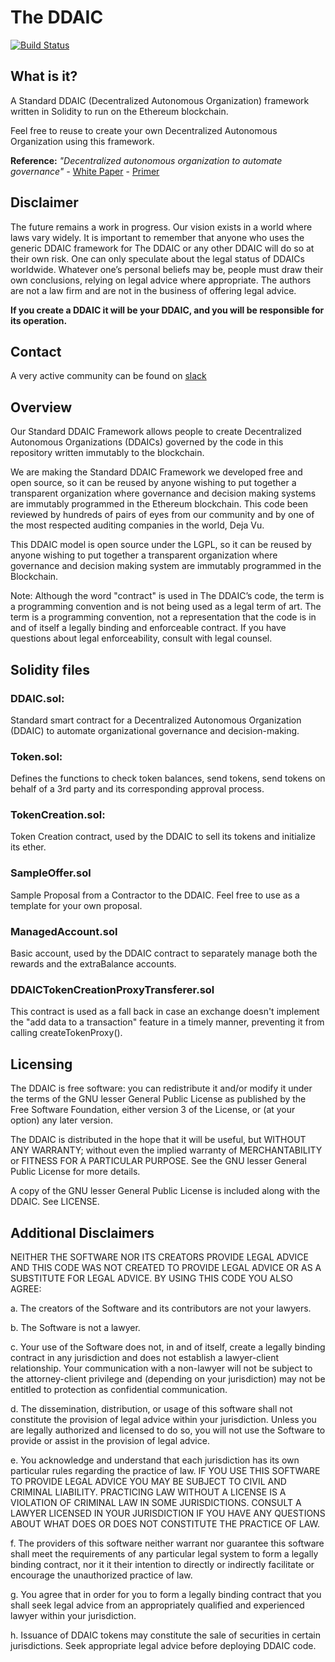 # The DDAIC

[![Build Status](https://travis-ci.org/slockit/DDAIC.png)](https://travis-ci.org/slockit/DDAIC)

## What is it?
A Standard DDAIC (Decentralized Autonomous Organization) framework written in Solidity to run on the Ethereum blockchain. 

Feel free to reuse to create your own Decentralized Autonomous Organization using this framework.

**Reference:** *"Decentralized autonomous organization to automate governance" -* [White Paper](https://download.slock.it/public/DDAIC/WhitePaper.pdf) - [Primer](https://blog.slock.it/a-primer-to-the-decentralized-autonomous-organization-dao-69fb125bd3cd)



## Disclaimer

The future remains a work in progress. Our vision exists in a world where laws vary widely. It is important to remember that anyone who uses the generic DDAIC framework for The DDAIC or any other DDAIC will do so at their own risk. One can only speculate about the legal status of DDAICs worldwide. Whatever one’s personal beliefs may be, people must draw their own conclusions, relying on legal advice where appropriate. The authors are not a law firm and are not in the business of offering legal advice.

**If you create a DDAIC it will be your DDAIC, and you will be responsible for its operation.**



## Contact
A very active community can be found on  [slack](http://slack.slock.it:3000)






## Overview

Our Standard DDAIC Framework allows people to create Decentralized Autonomous Organizations (DDAICs) governed by the code in this repository written immutably to the blockchain.

We are making the Standard DDAIC Framework we developed free and open source, so it can be reused by anyone wishing to put together a transparent organization where governance and decision making systems are immutably programmed in the Ethereum blockchain. This code been reviewed by hundreds of pairs of eyes from our community and by one of the most respected auditing companies in the world, Deja Vu.

This DDAIC model is open source under the LGPL, so it can be reused by anyone wishing to put together a transparent organization where governance and decision making system are immutably programmed in the Blockchain.

Note: Although the word "contract" is used in The DDAIC’s code, the term is a programming convention and is not being used as a legal term of art. The term is a programming convention, not a representation that the code is in and of itself a legally binding and enforceable contract. If you have questions about legal enforceability, consult with legal counsel.






## Solidity files

### DDAIC.sol:
Standard smart contract for a Decentralized Autonomous Organization (DDAIC) to automate organizational governance and decision-making.

### Token.sol: 
Defines the functions to check token balances, send tokens, send tokens on behalf of a 3rd party and its corresponding approval process.

### TokenCreation.sol: 
Token Creation contract, used by the DDAIC to sell its tokens and initialize its ether.

### SampleOffer.sol
Sample Proposal from a Contractor to the DDAIC. Feel free to use as a template for your own proposal.

### ManagedAccount.sol
Basic account, used by the DDAIC contract to separately manage both the rewards and the extraBalance accounts. 

### DDAICTokenCreationProxyTransferer.sol
This contract is used as a fall back in case an exchange doesn't implement the "add data to a transaction" feature in a timely manner, preventing it from calling createTokenProxy().







## Licensing
The DDAIC is free software: you can redistribute it and/or modify it under the terms of the GNU lesser General Public License as published by the Free Software Foundation, either version 3 of the License, or (at your option) any later version.

The DDAIC is distributed in the hope that it will be useful,
but WITHOUT ANY WARRANTY; without even the implied warranty of MERCHANTABILITY or FITNESS FOR A PARTICULAR PURPOSE.  See the GNU lesser General Public License for more details.

A copy of the GNU lesser General Public License is included
along with the DDAIC. See LICENSE.






## Additional Disclaimers

NEITHER THE SOFTWARE NOR ITS CREATORS PROVIDE LEGAL ADVICE AND THIS CODE WAS NOT CREATED TO PROVIDE LEGAL ADVICE OR AS A SUBSTITUTE FOR LEGAL ADVICE. BY USING THIS CODE YOU ALSO AGREE:

a. The creators of the Software and its contributors are not your lawyers.

b. The Software is not a lawyer.

c. Your use of the Software does not, in and of itself, create a legally binding contract in any jurisdiction and does not establish a lawyer-client relationship. Your communication with a non-lawyer will not be subject to the attorney-client privilege and (depending on your jurisdiction) may not be entitled to protection as confidential communication.

d. The dissemination, distribution, or usage of this software shall not constitute the provision of legal advice within your jurisdiction. Unless you are legally authorized and licensed to do so, you will not use the Software to provide or assist in the provision of legal advice.

e. You acknowledge and understand that each jurisdiction has its own particular rules regarding the practice of law. IF YOU USE THIS SOFTWARE TO PROVIDE LEGAL ADVICE YOU MAY BE SUBJECT TO CIVIL AND CRIMINAL LIABILITY. PRACTICING LAW WITHOUT A LICENSE IS A VIOLATION OF CRIMINAL LAW IN SOME JURISDICTIONS. CONSULT A LAWYER LICENSED IN YOUR JURISDICTION IF YOU HAVE ANY QUESTIONS ABOUT WHAT DOES OR DOES NOT CONSTITUTE THE PRACTICE OF LAW.

f. The providers of this software neither warrant nor guarantee this software shall meet the requirements of any particular legal system to form a legally binding contract, nor it it their intention to directly or indirectly facilitate or encourage the unauthorized practice of law.

g. You agree that in order for you to form a legally binding contract that you shall seek legal advice from an appropriately qualified and experienced lawyer within your jurisdiction.

h.  Issuance of DDAIC tokens may constitute the sale of securities in certain jurisdictions. Seek appropriate legal advice before deploying DDAIC code.



